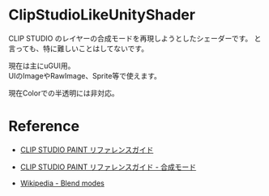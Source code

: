 # ClipStudioLikeUnityShader
CLIP STUDIO のレイヤーの合成モードを再現しようとしたシェーダーです。
と言っても、特に難しいことはしてないです。  

現在は主にuGUI用。  
UIのImageやRawImage、Sprite等で使えます。  

現在Colorでの半透明には非対応。  

# Reference
- [CLIP STUDIO PAINT リファレンスガイド](https://www.clip-studio.com/site/gd/csp/manual/userguide/csp_userguide/006_new/006_new_0.htm)  
- [CLIP STUDIO PAINT リファレンスガイド - 合成モード](https://www.clip-studio.com/site/gd/csp/manual/userguide/csp_userguide/560_layer_plt/560_layer_plt_operation_gouseimode.htm)

- [Wikipedia - Blend modes](https://en.wikipedia.org/wiki/Blend_modes)
